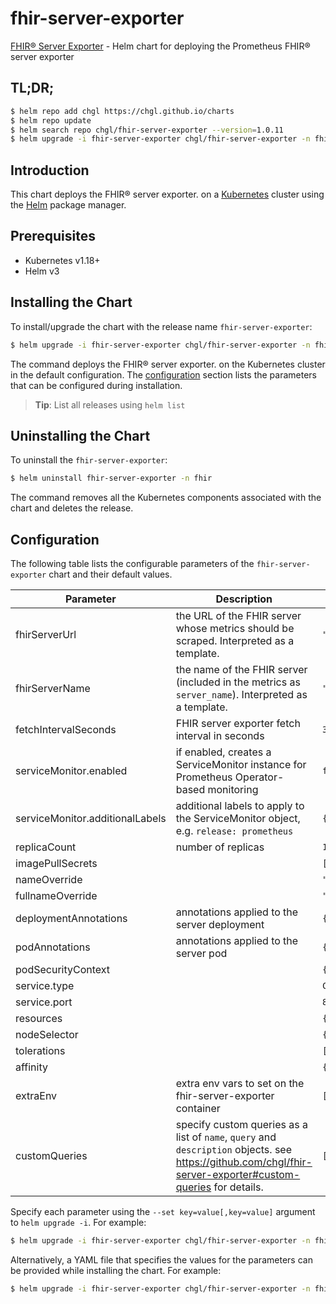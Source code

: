 # fhir-server-exporter

[FHIR® Server Exporter](https://github.com/chgl/fhir-server-exporter) - Helm chart for deploying the Prometheus FHIR® server exporter

## TL;DR;

```bash
$ helm repo add chgl https://chgl.github.io/charts
$ helm repo update
$ helm search repo chgl/fhir-server-exporter --version=1.0.11
$ helm upgrade -i fhir-server-exporter chgl/fhir-server-exporter -n fhir --create-namespace --version=1.0.11
```

## Introduction

This chart deploys the FHIR® server exporter. on a [Kubernetes](http://kubernetes.io) cluster using the [Helm](https://helm.sh) package manager.

## Prerequisites

- Kubernetes v1.18+
- Helm v3

## Installing the Chart

To install/upgrade the chart with the release name `fhir-server-exporter`:

```bash
$ helm upgrade -i fhir-server-exporter chgl/fhir-server-exporter -n fhir --create-namespace --version=1.0.11
```

The command deploys the FHIR® server exporter. on the Kubernetes cluster in the default configuration. The [configuration](#configuration) section lists the parameters that can be configured during installation.

> **Tip**: List all releases using `helm list`

## Uninstalling the Chart

To uninstall the `fhir-server-exporter`:

```bash
$ helm uninstall fhir-server-exporter -n fhir
```

The command removes all the Kubernetes components associated with the chart and deletes the release.

## Configuration

The following table lists the configurable parameters of the `fhir-server-exporter` chart and their default values.

| Parameter                       | Description                                                                                                                                                   | Default                |
| ------------------------------- | ------------------------------------------------------------------------------------------------------------------------------------------------------------- | ---------------------- |
| fhirServerUrl                   | the URL of the FHIR server whose metrics should be scraped. Interpreted as a template.                                                                        | <code>""</code>        |
| fhirServerName                  | the name of the FHIR server (included in the metrics as `server_name`). Interpreted as a template.                                                            | <code>""</code>        |
| fetchIntervalSeconds            | FHIR server exporter fetch interval in seconds                                                                                                                | <code>300</code>       |
| serviceMonitor.enabled          | if enabled, creates a ServiceMonitor instance for Prometheus Operator-based monitoring                                                                        | <code>false</code>     |
| serviceMonitor.additionalLabels | additional labels to apply to the ServiceMonitor object, e.g. `release: prometheus`                                                                           | <code>{}</code>        |
| replicaCount                    | number of replicas                                                                                                                                            | <code>1</code>         |
| imagePullSecrets                |                                                                                                                                                               | <code>[]</code>        |
| nameOverride                    |                                                                                                                                                               | <code>""</code>        |
| fullnameOverride                |                                                                                                                                                               | <code>""</code>        |
| deploymentAnnotations           | annotations applied to the server deployment                                                                                                                  | <code>{}</code>        |
| podAnnotations                  | annotations applied to the server pod                                                                                                                         | <code>{}</code>        |
| podSecurityContext              |                                                                                                                                                               | <code>{}</code>        |
| service.type                    |                                                                                                                                                               | <code>ClusterIP</code> |
| service.port                    |                                                                                                                                                               | <code>8080</code>      |
| resources                       |                                                                                                                                                               | <code>{}</code>        |
| nodeSelector                    |                                                                                                                                                               | <code>{}</code>        |
| tolerations                     |                                                                                                                                                               | <code>[]</code>        |
| affinity                        |                                                                                                                                                               | <code>{}</code>        |
| extraEnv                        | extra env vars to set on the fhir-server-exporter container                                                                                                   | <code>[]</code>        |
| customQueries                   | specify custom queries as a list of `name`, `query` and `description` objects. see <https://github.com/chgl/fhir-server-exporter#custom-queries> for details. | <code>[]</code>        |

Specify each parameter using the `--set key=value[,key=value]` argument to `helm upgrade -i`. For example:

```bash
$ helm upgrade -i fhir-server-exporter chgl/fhir-server-exporter -n fhir --create-namespace --version=1.0.11 --set fetchIntervalSeconds=300
```

Alternatively, a YAML file that specifies the values for the parameters can be provided while
installing the chart. For example:

```bash
$ helm upgrade -i fhir-server-exporter chgl/fhir-server-exporter -n fhir --create-namespace --version=1.0.11 --values values.yaml
```
